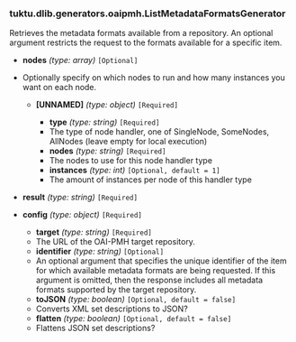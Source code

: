 ### tuktu.dlib.generators.oaipmh.ListMetadataFormatsGenerator
Retrieves the metadata formats available from a repository. An optional argument restricts the request to the formats available for a specific item.

  * **nodes** *(type: array)* `[Optional]`
  - Optionally specify on which nodes to run and how many instances you want on each node.

    * **[UNNAMED]** *(type: object)* `[Required]`

      * **type** *(type: string)* `[Required]`
      - The type of node handler, one of SingleNode, SomeNodes, AllNodes (leave empty for local execution)

      * **nodes** *(type: string)* `[Required]`
      - The nodes to use for this node handler type

      * **instances** *(type: int)* `[Optional, default = 1]`
      - The amount of instances per node of this handler type

  * **result** *(type: string)* `[Required]`

  * **config** *(type: object)* `[Required]`

    * **target** *(type: string)* `[Required]`
    - The URL of the OAI-PMH target repository.

    * **identifier** *(type: string)* `[Optional]`
    - An optional argument that specifies the unique identifier of the item for which available metadata formats are being requested. If this argument is omitted, then the response includes all metadata formats supported by the target repository.

    * **toJSON** *(type: boolean)* `[Optional, default = false]`
    - Converts XML set descriptions to JSON?

    * **flatten** *(type: boolean)* `[Optional, default = false]`
    - Flattens JSON set descriptions?

